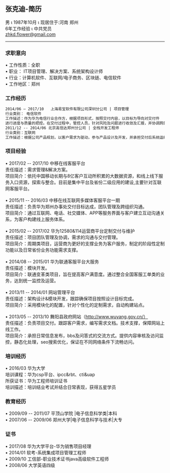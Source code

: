 ## 张克迪-简历

男 &iota; 1987年10月 &iota; 现居住于:河南 郑州 <br/>
6年工作经验 &iota; 中共党员 <br/>
zhkd.flower@gmail.com <br/>

<hr/>

### 求职意向
&bull;	工作性质：全职<br/>
&bull;	职业： IT项目管理、解决方案、系统架构设计师<br/>
&bull;	行业：计算机软件、互联网/电子商务、区块链、电信软件 <br/>
&bull;	工作地区：郑州<br/>

### 工作经历

```markdown
2014/06 – 2017/10	上海易宝软件有限公司深圳分公司 | 项目管理 
行业类别： 电信软件
工作描述：作为华为电信行业合作方，根据项目形式，按照交付内容，以目标为导向对交付件
进行进度与质量的把控。在交付过程中，管控人员，针对风险及问题进行收敛及汇报，并协调跨部门的合作。
2011/12 -- 2014/06 北京高信达郑州分公司 | 全栈开发工程师
行业类别：互联网
工作描述：根据公司产品规划，以客户需求为驱动，参与产品设计及开发，并承担交付后系统运维保障工作。
```

### 项目经验
&bull;	2017/02 -- 2017/10	 	中移在线客服平台<br/>
责任描述：需求管理&解决方案。<br/>
项目简介：依托中国移动长期与8亿客户互动所积累的大数据资源，和线上线下服务入口资源，探索与整合。目前是集中平台及省份二级应用的建设,主要针对互联网客服平台。<br/>
<br/>
&bull;	2015/11 -- 2016/03		中移在线互联网多媒体客服平台一期<br/>
责任描述：负责华为郑州办事处交付目标达成，团队管理及跨组织沟通。<br/>
项目简介：通过互联网、电话、社交媒体、APP等服务界面与客户建立互动沟通关系，为客户构建线上服务体系。<br/>
<br/>
&bull;	2015/02 -- 2017/02		华为12580&114运营商平台定制交付与维护<br/>
责任描述：项目团队管理及协调，需求的沟通与交付管理。<br/>
项目简介：周期类项目，运营商为更好的支撑业务为客户服务，制定的阶段性定制功能以及日常省份业务功能需求支撑。<br/>
<br/>
&bull;	2014/08 -- 2015/01		华为联通客服平台大服务<br/>
责任描述：模块开发。<br/>
项目简介：联通变革类项目，旨在提高客户满意度。通过整合全国客服工单类的业务，达到统一监控及运营。<br/>
<br/>
&bull;	2013/11 -- 2014/01		网站管理平台<br/>
责任描述：架构设计&模块开发，跟踪确保项目按照设计目标完成。<br/>
项目简介：采用模块化的配置，针对个性化的定制需求，自动构建站点。<br/>
<br/>
&bull;	2013/05 -- 2013/10		舞阳县政府网站（http://www.wuyang.gov.cn/）<br/>
责任描述：负责项目交付。跟踪客户需求，编写需求文档。技术支撑，保障网站上线工作。<br/>
项目简介：承担日常信息发布，bbs及问答式的交流方式。提供内容审核及访问监控，静态化处理，seo搜索优化，保证在不同网络条件下流畅访问。<br/>

### 培训经历
&bull;	2016/03	华为大学<br/>
培训课程：华为csp平台、ipcc&rbt、cti&uap<br/>
所获证书：华为工程师培训证书<br/>
培训描述：培训结业考试并结合日常表现，获得五星学员<br/>

### 教育经历
&bull;	2009/09 -- 2011/07		平顶山学院 |电子信息科学类|本科<br/>
&bull;	2007/06 -- 2009/06		郑州大学|电子信息科学与技术|大专<br/>

### 证书
&bull;	2017/08 华为大学平台-华为销售项目经理<br/>
&bull;	2014/01 软考-系统集成项目管理工程师<br/>
&bull;	2009/10 工信部-职业技术证书java高级软件工程师<br/>
&bull;	2008/06 大学英语四级<br/>

